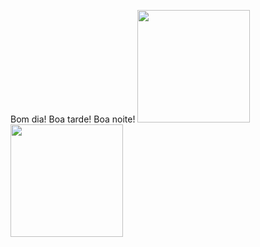Bom dia! Boa tarde! Boa noite!
  <a href="https://github.com/BrunoHenriquee">
  <img height="180em" src="https://github-readme-stats.vercel.app/api?username=BrunoHenriquee&show_icons=true&theme=dracula&include_all_commits=true&count_private=true"/>
  <img height="180em" src="https://github-readme-stats.vercel.app/api/top-langs/?username=BrunoHenriquee&layout=compact&langs_count=7&theme=dracula"/>
</div>
